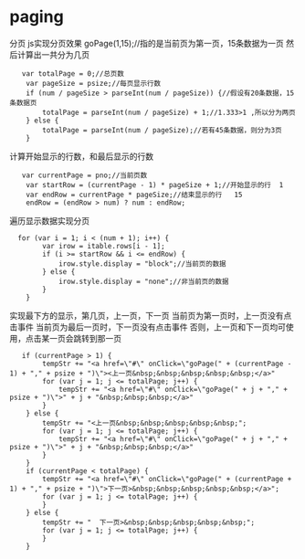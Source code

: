 # paging
分页
js实现分页效果
goPage(1,15);//指的是当前页为第一页，15条数据为一页
然后计算出一共分为几页

       var totalPage = 0;//总页数
        var pageSize = psize;//每页显示行数
        if (num / pageSize > parseInt(num / pageSize)) {//假设有20条数据，15条数据页 
            totalPage = parseInt(num / pageSize) + 1;//1.333>1 ,所以分为两页
        } else {
            totalPage = parseInt(num / pageSize);//若有45条数据，则分为3页
        }
计算开始显示的行数，和最后显示的行数

       var currentPage = pno;//当前页数
        var startRow = (currentPage - 1) * pageSize + 1;//开始显示的行  1
        var endRow = currentPage * pageSize;//结束显示的行   15
        endRow = (endRow > num) ? num : endRow;
遍历显示数据实现分页

      for (var i = 1; i < (num + 1); i++) {
            var irow = itable.rows[i - 1];
            if (i >= startRow && i <= endRow) {
                irow.style.display = "block";//当前页的数据
            } else {
                irow.style.display = "none";//非当前页的数据
            }
        }
实现最下方的显示，第几页，上一页，下一页
当前页为第一页时，上一页没有点击事件
当前页为最后一页时，下一页没有点击事件
否则，上一页和下一页均可使用，点击某一页会跳转到那一页

       if (currentPage > 1) {
            tempStr += "<a href=\"#\" onClick=\"goPage(" + (currentPage - 1) + "," + psize + ")\"><上一页&nbsp;&nbsp;&nbsp;&nbsp;&nbsp;</a>"
            for (var j = 1; j <= totalPage; j++) {
                tempStr += "<a href=\"#\" onClick=\"goPage(" + j + "," + psize + ")\">" + j + "&nbsp;&nbsp;&nbsp;</a>"
            }
        } else {
            tempStr += "<上一页&nbsp;&nbsp;&nbsp;&nbsp;&nbsp;";
            for (var j = 1; j <= totalPage; j++) {
                tempStr += "<a href=\"#\" onClick=\"goPage(" + j + "," + psize + ")\">" + j + "&nbsp;&nbsp;&nbsp;</a>"
            }
        }
        if (currentPage < totalPage) {
            tempStr += "<a href=\"#\" onClick=\"goPage(" + (currentPage + 1) + "," + psize + ")\">下一页>&nbsp;&nbsp;&nbsp;&nbsp;&nbsp;</a>";
            for (var j = 1; j <= totalPage; j++) {
            }
        } else {
            tempStr += "  下一页>&nbsp;&nbsp;&nbsp;&nbsp;&nbsp;";
            for (var j = 1; j <= totalPage; j++) {
            }
        }
